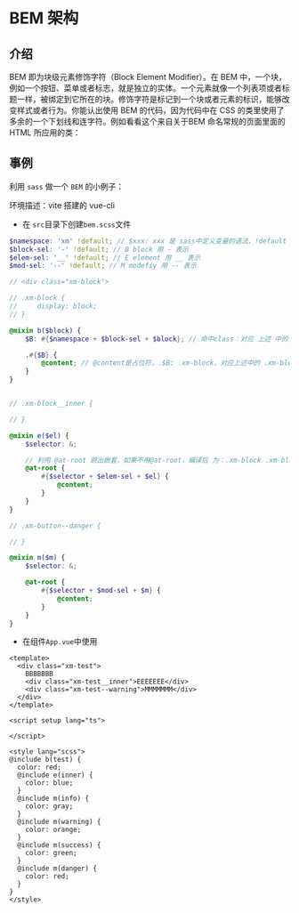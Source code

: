 # BEM 架构
## 介绍
BEM 即为块级元素修饰字符（Block Element Modifier）。在 BEM 中，一个块，例如一个按钮、菜单或者标志，就是独立的实体。一个元素就像一个列表项或者标题一样，被绑定到它所在的块。修饰字符是标记到一个块或者元素的标识，能够改变样式或者行为。你能认出使用 BEM 的代码，因为代码中在 CSS 的类里使用了多余的一个下划线和连字符。例如看看这个来自关于BEM 命名常规的页面里面的 HTML 所应用的类：
## 事例
利用 `sass` 做一个 `BEM` 的小例子：

环境描述：vite 搭建的 vue-cli

- 在 `src`目录下创建`bem.scss`文件
```scss
$namespace: 'xm' !default; // $xxx: xxx 是 sass中定义变量的语法，!default 可以理解为 定义的变量是常量
$block-sel: '-' !default; // B block 用 - 表示
$elem-sel: '__' !default; // E element 用 __ 表示
$mod-sel: '--' !default; // M modefiy 用 -- 表示

// <div class="xm-block">

// .xm-block {
//     display: block;
// }

@mixin b($block) {
    $B: #{$namespace + $block-sel + $block}; // 命中class：对应 上述 中的 <div class="xm-block">

    .#{$B} {
        @content; // @content是占位符，.$B: .xm-block，对应上述中的 .xm-block { display: block; }，@content 到时候就会替换成 display: block;
    }
}


// .xm-block__inner {

// }

@mixin e($el) {
    $selector: &;

    // 利用 @at-root 跳出嵌套，如果不用@at-root，编译后 为：.xm-block .xm-block__inner {...}，加了 @at-root后为：.xm-block__inner {...}
    @at-root {
        #{$selector + $elem-sel + $el} {
            @content;
        }
    }
}

// .xm-button--danger {

// }

@mixin m($m) {
    $selector: &;

    @at-root {
        #{$selector + $mod-sel + $m} {
            @content;
        }
    }
}
```

- 在组件`App.vue`中使用
```vue
<template>
  <div class="xm-test">
    BBBBBBB
    <div class="xm-test__inner">EEEEEEE</div>
    <div class="xm-test--warning">MMMMMMM</div>  
  </div>
</template>

<script setup lang="ts">

</script>

<style lang="scss">
@include b(test) {
  color: red;
  @include e(inner) {
    color: blue;
  }
  @include m(info) {
    color: gray;
  }
  @include m(warning) {
    color: orange;
  }
  @include m(success) {
    color: green;
  }
  @include m(danger) {
    color: red;
  }
}
</style>
```
